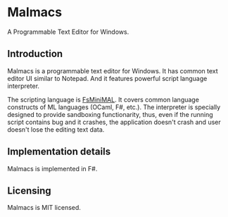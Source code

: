 # Malmacs

A Programmable Text Editor for Windows.

## Introduction

Malmacs is a programmable text editor for Windows. It has common text editor UI similar to Notepad. And it features powerful script language interpreter.

The scripting language is [FsMiniMAL](https://github.com/nshibano/FsMiniMAL). It covers common language constructs of ML languages (OCaml, F#, etc.). The interpreter is specially designed to provide sandboxing functionarity, thus, even if the running script contains bug and it crashes, the application doesn't crash and user doesn't lose the editing text data.

## Implementation details

Malmacs is implemented in F#.

## Licensing

Malmacs is MIT licensed.
